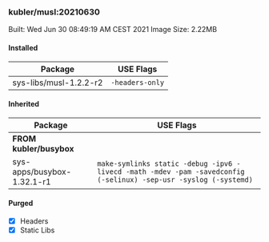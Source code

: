 ### kubler/musl:20210630

Built: Wed Jun 30 08:49:19 AM CEST 2021
Image Size: 2.22MB

#### Installed
Package | USE Flags
--------|----------
sys-libs/musl-1.2.2-r2 | `-headers-only`
#### Inherited
Package | USE Flags
--------|----------
**FROM kubler/busybox** |
sys-apps/busybox-1.32.1-r1 | `make-symlinks static -debug -ipv6 -livecd -math -mdev -pam -savedconfig (-selinux) -sep-usr -syslog (-systemd)`

#### Purged
- [x] Headers
- [x] Static Libs
